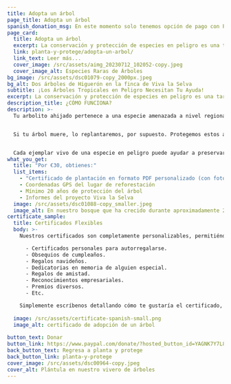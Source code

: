 ```yaml
---
title: Adopta un árbol
page_title: Adopta un árbol
spanish_donation_msg: En este momento solo tenemos opción de pago con Paypal. Si quieres apoyarnos de otra forma puedes contactarnos para darte otras opciones.
page_card:
  title: Adopta un árbol
  excerpt: La conservación y protección de especies en peligro es una tarea dificil. Tu apoyo hace la diferencia.
  link: planta-y-protege/adopta-un-arbol/
  link_text: Leer más...
  cover_image: /src/assets/aimg_20230712_102052-copy.jpeg
  cover_image_alt: Especies Raras de Árboles
bg_image: /src/assets/dsc01079-copy_2000px.jpeg
bg_alt: Dos árboles de Higuerón en la finca de Viva la Selva
subtitle: ¡Los Árboles Tropicales en Peligro Necesitan Tu Ayuda!
excerpt: La conservación y protección de especies en peligro es una tarea dificil. Tu apoyo hace la diferencia.
description_title: ¿CÓMO FUNCIONA?
description: >-
  Tu arbolito ahijado pertenece a una especie amenazada a nivel regional y a menudo también internacionalmente. Lo plantamos junto con otras especies de árboles nativos en un ecosistema biodiverso, que brinda un hogar a muchos animales y plantas. Esto no solo almacena carbono de manera más eficiente que los monocultivo, sino que también proporciona mejores condiciones de vida para los árboles (calidad del suelo, resistencia a las plagas, etc.).


  Si tu árbol muere, lo replantaremos, por supuesto. Protegemos estos árboles durante al menos 20 años.


  Cada ejemplar vivo de una especie en peligro puede ayudar a preservar su especie para la región y su ecosistema tropical.
what_you_get:
  title: "Por €30, obtienes:"
  list_items:
    - "Certificado de plantación en formato PDF personalizado (con foto del árbol)"
    - Coordenadas GPS del lugar de reforestación
    - Mínimo 20 años de protección del árbol
    - Informes del proyecto Viva la Selva
  image: /src/assets/dsc01088-copy_smaller.jpeg
  image_alt: En nuestro bosque que ha crecido durante aproximadamente 20 años
certificate_sample:
  title: Certificados Flexibles
  body: >-
    Nuestros certificados son completamente personalizables, permitiéndote adaptarlos a cualquier ocasión o intención. Algunos ejemplos incluyen:

      - Certificados personales para autorregalarse.
      - Obsequios de cumpleaños.
      - Regalos navideños.
      - Dedicatorias en memoria de alguien especial.
      - Regalos de amistad.
      - Reconocimientos empresariales.
      - Premios diversos.
      - Etc.

    Simplemente escríbenos detallando cómo te gustaría el certificado, y nos esforzaremos al máximo por adaptarlo a tus preferencias. ¡Estamos aquí para crear una experiencia personalizada para ti!
  
  image: /src/assets/certificate-spanish-small.png
  image_alt: certificado de adopción de un árbol
  
button_text: Donar
button_link: https://www.paypal.com/donate/?hosted_button_id=YAGNK7Y7L8B8W
back_button_text: Regresa a planta y protege
back_button_link: planta-y-protege
cover_image: /src/assets/dsc00964-copy.jpeg
cover_alt: Plántula en nuestro vivero de árboles
---
```

